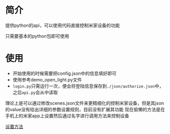 # 简介
提供python的api，可以使用代码直接控制米家设备的功能

只需要基本的python包即可使用


# 使用
* 开始使用的时候需要把config.json中的信息填好即可
* 使用参考demo_open_light.py文件
* `login.py`只需运行一次，便会将登陆信息保存到`./json/authorize.json`中，之后`api.py`会从中读取

理论上是可以通过修改scenes.json文件来更精细化的控制米家设备，但是其json的value没有给出详细的参数设置规则，目前没有扩展其功能
现在偷懒的方法是在手机上的米家app上设置然后通过名字进行调用方法来控制设备

[设置方法](http://studyofnet.com/136095239.html)

